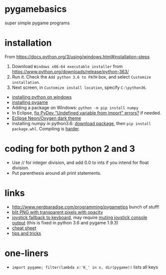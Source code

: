 # pygamebasics
super simple pygame programs

# installation
From https://docs.python.org/3/using/windows.html#installation-steps
1. Download `Windows x86-64 executable installer` from https://www.python.org/downloads/release/python-363/
1. Run it. Check the `Add python 3.6 to PATH` box, and select `Customize installation`. 
1. Next screen, in `Customize install location`, specify `C:\python36`.

- [installing python on windows](https://docs.python.org/3/using/windows.html#installation-steps)
- [installing pygame](https://www.pygame.org/wiki/GettingStarted#Windows%20installation)
- Adding a package on Windows: `python -m pip install numpy`
- In Eclipse, [fix PyDev "Undefined variable from import" errors?](https://stackoverflow.com/a/30381908) if needed.
- [Eclipse Neon/Oxygen dark theme](https://marketplace.eclipse.org/content/eclipse-color-theme)
- installing numpy in python3.6: [download package](https://www.lfd.uci.edu/~gohlke/pythonlibs/#numpy), then `pip install package.whl`. Compiling is [harder](https://stackoverflow.com/questions/28413824/installing-numpy-on-windows).


# coding for both python 2 and 3
- Use // for integer division, and add 0.0 to ints if you intend for float division.
- Put parenthesis around all print statements.

# links
- http://www.nerdparadise.com/programming/pygametips bunch of stuff!
- [blit PNG with transparent pixels with opacity](http://www.nerdparadise.com/programming/pygameblitopacity)
- [joystick fallback to keyboard](http://www.nerdparadise.com/programming/pygamejoystick), may require [muting joystick console output](https://stackoverflow.com/questions/36624000/how-to-hide-sdl-library-debug-messages-in-python) (this is fixed in python 3.6 and pygame 1.9.3)
- [cheat sheet](http://www.cogsci.rpi.edu/~destem/gamedev/pygame.pdf)
- [tips and tricks](https://github.com/cosmologicon/pyjam/wiki/pygame-notes-and-tricks)


# one-liners
- `import pygame; filter(lambda x:'K_' in x, dir(pygame))` lists all keys
